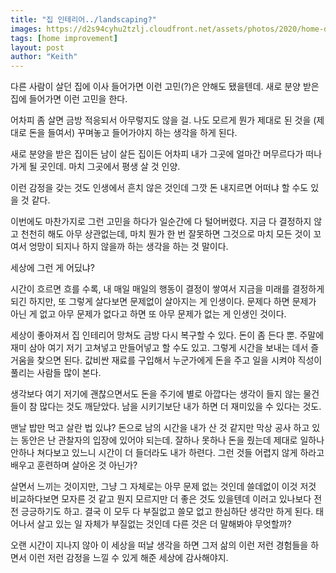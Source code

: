 ```yaml
---
title: "집 인테리어../landscaping?"
images: https://d2s94cyhu2tzlj.cloudfront.net/assets/photos/2020/home-depot-announces-changes/_articlePhotoFull/df.jpg?mtime=20200401142201
tags: [home improvement]
layout: post
author: "Keith"
---
```


다른 사람이 살던 집에 이사 들어가면 이런 고민(?)은 안해도 됐을텐데. 새로 분양 받은 집에 들어가면 이런 고민을 한다.

어차피 좀 살면 금방 적응되서 아무렇지도 않을 걸. 나도 모르게 뭔가 제대로 된 것을 (제대로 돈을 들여서) 꾸며놓고 들어가야지 하는 생각을 하게 된다.

새로 분양을 받은 집이든 남이 살든 집이든 어차피 내가 그곳에 얼마간 머무르다가 떠나가게 될 곳인데. 마치 그곳에서 평생 살 것 인양.

이런 감정을 갖는 것도 인생에서 흔치 않은 것인데 그깟 돈 내지르면 어떠냐 할 수도 있을 것 같다. 

이번에도 마찬가지로 그런 고민을 하다가 일순간에 다 털어버렸다. 지금 다 결정하지 않고 천천히 해도 아무 상관없는데, 마치 뭔가 한 번 잘못하면 그것으로 마치 모든 것이 꼬여서 엉망이 되지나 하지 않을까 하는 생각을 하는 것 말이다. 

세상에 그런 게 어딨냐? 

시간이 흐르면 흐를 수록, 내 매일 매일의 행동이 결정이 쌓여서 지금을 미래를 결정하게 되긴 하지만, 또 그렇게 살다보면 문제없이 살아지는 게 인생이다. 문제다 하면 문제가 아닌 게 없고 아무 문제가 없다고 하면 또 아무 문제가 없는 게 인생인 것이다.

세상이 좋아져서 집 인테리어 망쳐도 금방 다시 복구할 수 있다. 돈이 좀 든다 뿐. 주말에 재미 삼아 여기 저기 고쳐넣고 만들어넣고 할 수도 있고. 그렇게 시간을 보내는 데서 즐거움을 찾으면 된다. 값비싼 재료를 구입해서 누군가에게 돈을 주고 일을 시켜야 직성이 풀리는 사람들 많이 본다. 

생각보다 여기 저기에 괜찮으면서도 돈을 주기에 별로 아깝다는 생각이 들지 않는 물건들이 참 많다는 것도 깨닫았다. 남을 시키기보단 내가 하면 더 재미있을 수 있다는 것도.

맨날 밥만 먹고 살란 법 있냐? 돈으로 남의 시간을 내가 산 것 같지만 막상 공사 하고 있는 동안은 난 관찰자의 입장에 있어야 되는데. 잘하나 못하나 돈을 줬는데 제대로 일하나 안하나 쳐다보고 있느니 시간이 더 들더라도 내가 하련다. 그런 것들 어렵지 않게 하라고 배우고 훈련하며 살아온 것 아닌가?

살면서 느끼는 것이지만, 그냥 그 자체로는 아무 문제 없는 것인데 쓸데없이 이것 저것 비교하다보면 모자른 것 같고 뭔지 모르지만 더 좋은 것도 있을텐데 이러고 있나보다 전전 긍긍하기도 하고. 결국 이 모두 다 부질없고 쓸모 없고 한심하단 생각만 하게 된다. 태어나서 살고 있는 일 자체가 부질없는 것인데 다른 것은 더 말해봐야 무엇할까?

오랜 시간이 지나지 않아 이 세상을 떠날 생각을 하면 그저 삶의 이런 저런 경험들을 하면서 이런 저런 감정을 느낄 수 있게 해준 세상에 감사해야지.